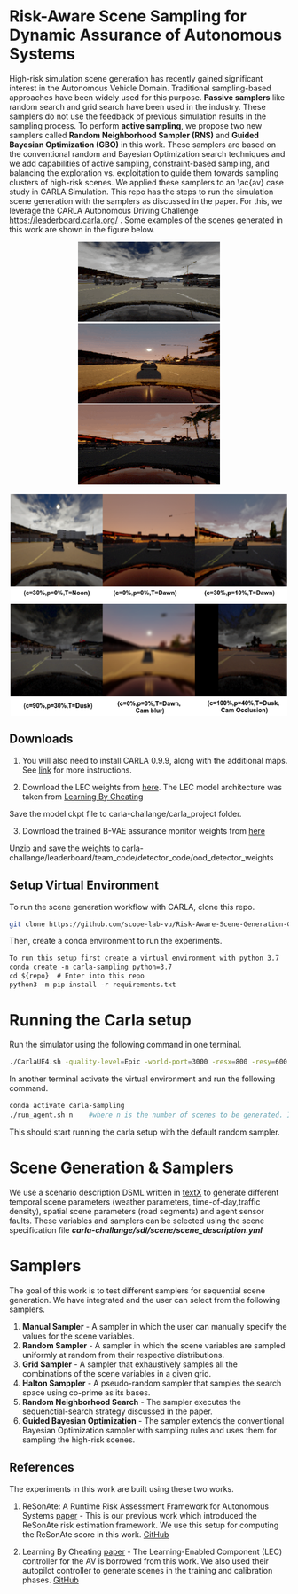 # Risk-Aware Scene Sampling for Dynamic Assurance of Autonomous Systems

High-risk simulation scene generation has recently gained significant interest in the Autonomous Vehicle Domain. Traditional sampling-based approaches have been widely used for this purpose. **Passive samplers** like random search and grid search have been used in the industry. These samplers do not use the feedback of previous simulation results in the sampling process. To perform **active sampling**, we propose two new samplers called **Random Neighborhood Sampler (RNS)** and **Guided Bayesian Optimization (GBO)** in this work. These samplers are based on the conventional random and Bayesian Optimization search techniques and we add capabilities of active sampling, constraint-based sampling, and balancing the exploration vs. exploitation to guide them towards sampling clusters of high-risk scenes. We applied these samplers to an \ac{av} case study in CARLA Simulation. This repo has the steps to run the simulation scene generation with the samplers as discussed in the paper. For this, we leverage the CARLA Autonomous Driving Challenge https://leaderboard.carla.org/ . Some examples of the scenes generated in this work are shown in the figure below. 

<p align="center">
  <img src="gif/cloudy.gif" />
  <img src="gif/evening.gif" />
  <img src="gif/night.gif" />
</p>


<p align="center">
   <img src="scenes.png" align="center" width="500" height="400">
</p>

## Downloads

1. You will also need to install CARLA 0.9.9, along with the additional maps.
See [link](https://github.com/carla-simulator/carla/releases/tag/0.9.9) for more instructions.

2. Download the LEC weights from [here](https://vanderbilt365-my.sharepoint.com/:u:/g/personal/shreyas_ramakrishna_vanderbilt_edu/Eaq1ptU-YJJPrqmEYUK_dx8Bad2KqhVQZJkKwngWnuMWRA?e=U3dtyf). The LEC model architecture was taken from [Learning By Cheating](https://github.com/bradyz/2020_CARLA_challenge)

Save the model.ckpt file to carla-challange/carla_project folder. 

3. Download the trained B-VAE assurance monitor weights from [here](https://vanderbilt365-my.sharepoint.com/:u:/g/personal/shreyas_ramakrishna_vanderbilt_edu/EbB6W8s1XgFJg0Uv762w3v0BuAi7pOrYPZOnbmhHBlEKVQ?e=bOy4Rm)

Unzip and save the weights to carla-challange/leaderboard/team_code/detector_code/ood_detector_weights

## Setup Virtual Environment

To run the scene generation workflow with CARLA, clone this repo.

```bash
git clone https://github.com/scope-lab-vu/Risk-Aware-Scene-Generation-CPS
```
Then, create a conda environment to run the experiments. 

```
To run this setup first create a virtual environment with python 3.7
conda create -n carla-sampling python=3.7
cd ${repo}  # Enter into this repo
python3 -m pip install -r requirements.txt
```

# Running the Carla setup 

Run the simulator using the following command in one terminal. 

```bash
./CarlaUE4.sh -quality-level=Epic -world-port=3000 -resx=800 -resy=600 -opengl
```
In another terminal activate the virtual environment and run the following command.

```bash
conda activate carla-sampling
./run_agent.sh n    #where n is the number of scenes to be generated. If not selected, 2 scenes will be generated by default.
```
This should start running the carla setup with the default random sampler. 

# Scene Generation & Samplers
We use a scenario description DSML written in [textX](https://textx.github.io/textX/stable/) to generate different temporal scene parameters (weather parameters, time-of-day,traffic density), spatial scene parameters (road segments) and agent sensor faults. These variables and samplers can be selected using the scene specification file ***carla-challange/sdl/scene/scene_description.yml***

# Samplers

The goal of this work is to test different samplers for sequential scene generation. We have integrated and the user can select from the following samplers.

1. **Manual Sampler** - A sampler in which the user can manually specify the values for the scene variables.
2. **Random Sampler** - A sampler in which the scene variables are sampled uniformly at random from their respective distributions.
3. **Grid Sampler** - A sampler that exhaustively samples all the combinations of the scene variables in a given grid.
4. **Halton Samppler** - A pseudo-random sampler that samples the search space using co-prime as its bases.
5. **Random Neighborhood Search** - The sampler executes the sequenctial-search strategy discussed in the paper.
6. **Guided Bayesian Optimization** - The sampler extends the conventional Bayesian Optimization sampler with sampling rules and uses them for sampling the high-risk scenes. 


## References

The experiments in this work are built using these two works.


1. ReSonAte: A Runtime Risk Assessment Framework for Autonomous Systems [paper](https://arxiv.org/abs/2102.09419) - This is our previous work which introduced the ReSonAte risk estimation framework. We use this setup for computing the ReSonAte score in this work. [GitHub](https://github.com/scope-lab-vu/Resonate)

2. Learning By Cheating [paper](https://arxiv.org/abs/1912.12294) - The Learning-Enabled Component (LEC) controller for the AV is borrowed from this work. We also used their autopilot controller to generate scenes in the training and calibration phases. [GitHub](https://github.com/bradyz/2020_CARLA_challenge) 




